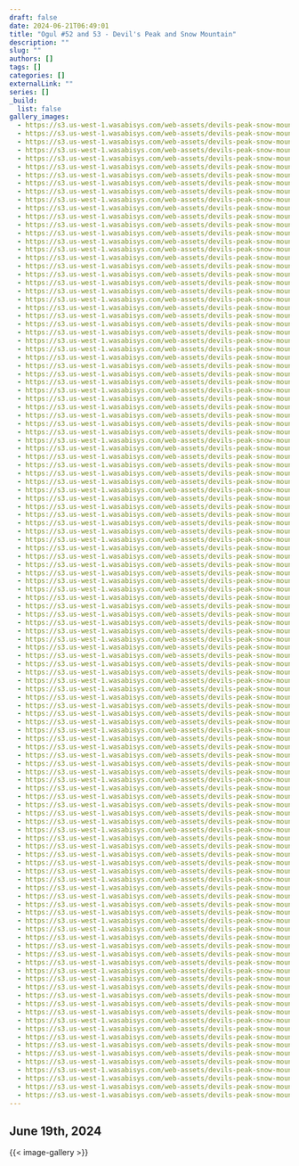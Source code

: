 ```yaml
---
draft: false
date: 2024-06-21T06:49:01
title: "Ogul #52 and 53 - Devil's Peak and Snow Mountain"
description: ""
slug: ""
authors: []
tags: []
categories: []
externalLink: ""
series: []
_build:
  list: false
gallery_images:
  - https://s3.us-west-1.wasabisys.com/web-assets/devils-peak-snow-mountain-6-19-24/PXL_20240619_114615578.jpg
  - https://s3.us-west-1.wasabisys.com/web-assets/devils-peak-snow-mountain-6-19-24/PXL_20240619_114617259.jpg
  - https://s3.us-west-1.wasabisys.com/web-assets/devils-peak-snow-mountain-6-19-24/PXL_20240619_115037217.jpg
  - https://s3.us-west-1.wasabisys.com/web-assets/devils-peak-snow-mountain-6-19-24/PXL_20240619_120318315.jpg
  - https://s3.us-west-1.wasabisys.com/web-assets/devils-peak-snow-mountain-6-19-24/PXL_20240619_120320523.jpg
  - https://s3.us-west-1.wasabisys.com/web-assets/devils-peak-snow-mountain-6-19-24/PXL_20240619_122159702.jpg
  - https://s3.us-west-1.wasabisys.com/web-assets/devils-peak-snow-mountain-6-19-24/PXL_20240619_122203836.jpg
  - https://s3.us-west-1.wasabisys.com/web-assets/devils-peak-snow-mountain-6-19-24/PXL_20240619_122206857.jpg
  - https://s3.us-west-1.wasabisys.com/web-assets/devils-peak-snow-mountain-6-19-24/PXL_20240619_132217529.jpg
  - https://s3.us-west-1.wasabisys.com/web-assets/devils-peak-snow-mountain-6-19-24/PXL_20240619_132219310.jpg
  - https://s3.us-west-1.wasabisys.com/web-assets/devils-peak-snow-mountain-6-19-24/PXL_20240619_132221506.jpg
  - https://s3.us-west-1.wasabisys.com/web-assets/devils-peak-snow-mountain-6-19-24/PXL_20240619_132630498.jpg
  - https://s3.us-west-1.wasabisys.com/web-assets/devils-peak-snow-mountain-6-19-24/PXL_20240619_133705115.jpg
  - https://s3.us-west-1.wasabisys.com/web-assets/devils-peak-snow-mountain-6-19-24/PXL_20240619_133925009.jpg
  - https://s3.us-west-1.wasabisys.com/web-assets/devils-peak-snow-mountain-6-19-24/PXL_20240619_133937004.jpg
  - https://s3.us-west-1.wasabisys.com/web-assets/devils-peak-snow-mountain-6-19-24/PXL_20240619_134121200.jpg
  - https://s3.us-west-1.wasabisys.com/web-assets/devils-peak-snow-mountain-6-19-24/PXL_20240619_134219102.jpg
  - https://s3.us-west-1.wasabisys.com/web-assets/devils-peak-snow-mountain-6-19-24/PXL_20240619_134347531.jpg
  - https://s3.us-west-1.wasabisys.com/web-assets/devils-peak-snow-mountain-6-19-24/PXL_20240619_134348579.jpg
  - https://s3.us-west-1.wasabisys.com/web-assets/devils-peak-snow-mountain-6-19-24/PXL_20240619_134353171.jpg
  - https://s3.us-west-1.wasabisys.com/web-assets/devils-peak-snow-mountain-6-19-24/PXL_20240619_134356243.jpg
  - https://s3.us-west-1.wasabisys.com/web-assets/devils-peak-snow-mountain-6-19-24/PXL_20240619_134359995.jpg
  - https://s3.us-west-1.wasabisys.com/web-assets/devils-peak-snow-mountain-6-19-24/PXL_20240619_134419973.PANO.jpg
  - https://s3.us-west-1.wasabisys.com/web-assets/devils-peak-snow-mountain-6-19-24/PXL_20240619_134456572.PANO.jpg
  - https://s3.us-west-1.wasabisys.com/web-assets/devils-peak-snow-mountain-6-19-24/PXL_20240619_134551211.jpg
  - https://s3.us-west-1.wasabisys.com/web-assets/devils-peak-snow-mountain-6-19-24/PXL_20240619_134556021.jpg
  - https://s3.us-west-1.wasabisys.com/web-assets/devils-peak-snow-mountain-6-19-24/PXL_20240619_134556890.jpg
  - https://s3.us-west-1.wasabisys.com/web-assets/devils-peak-snow-mountain-6-19-24/PXL_20240619_134557675.jpg
  - https://s3.us-west-1.wasabisys.com/web-assets/devils-peak-snow-mountain-6-19-24/PXL_20240619_134558462.jpg
  - https://s3.us-west-1.wasabisys.com/web-assets/devils-peak-snow-mountain-6-19-24/PXL_20240619_134559020.jpg
  - https://s3.us-west-1.wasabisys.com/web-assets/devils-peak-snow-mountain-6-19-24/PXL_20240619_134559870.jpg
  - https://s3.us-west-1.wasabisys.com/web-assets/devils-peak-snow-mountain-6-19-24/PXL_20240619_134600480.jpg
  - https://s3.us-west-1.wasabisys.com/web-assets/devils-peak-snow-mountain-6-19-24/PXL_20240619_134601206.jpg
  - https://s3.us-west-1.wasabisys.com/web-assets/devils-peak-snow-mountain-6-19-24/PXL_20240619_134601859.jpg
  - https://s3.us-west-1.wasabisys.com/web-assets/devils-peak-snow-mountain-6-19-24/PXL_20240619_134602598.jpg
  - https://s3.us-west-1.wasabisys.com/web-assets/devils-peak-snow-mountain-6-19-24/PXL_20240619_134603286.jpg
  - https://s3.us-west-1.wasabisys.com/web-assets/devils-peak-snow-mountain-6-19-24/PXL_20240619_134603977.jpg
  - https://s3.us-west-1.wasabisys.com/web-assets/devils-peak-snow-mountain-6-19-24/PXL_20240619_134604652.jpg
  - https://s3.us-west-1.wasabisys.com/web-assets/devils-peak-snow-mountain-6-19-24/PXL_20240619_134605445.jpg
  - https://s3.us-west-1.wasabisys.com/web-assets/devils-peak-snow-mountain-6-19-24/PXL_20240619_134606403.jpg
  - https://s3.us-west-1.wasabisys.com/web-assets/devils-peak-snow-mountain-6-19-24/PXL_20240619_134613089.jpg
  - https://s3.us-west-1.wasabisys.com/web-assets/devils-peak-snow-mountain-6-19-24/PXL_20240619_134614161.jpg
  - https://s3.us-west-1.wasabisys.com/web-assets/devils-peak-snow-mountain-6-19-24/PXL_20240619_134803774.jpg
  - https://s3.us-west-1.wasabisys.com/web-assets/devils-peak-snow-mountain-6-19-24/PXL_20240619_134805848.jpg
  - https://s3.us-west-1.wasabisys.com/web-assets/devils-peak-snow-mountain-6-19-24/PXL_20240619_134807294.jpg
  - https://s3.us-west-1.wasabisys.com/web-assets/devils-peak-snow-mountain-6-19-24/PXL_20240619_134808599.jpg
  - https://s3.us-west-1.wasabisys.com/web-assets/devils-peak-snow-mountain-6-19-24/PXL_20240619_140320631.jpg
  - https://s3.us-west-1.wasabisys.com/web-assets/devils-peak-snow-mountain-6-19-24/PXL_20240619_140326194.jpg
  - https://s3.us-west-1.wasabisys.com/web-assets/devils-peak-snow-mountain-6-19-24/PXL_20240619_140327757.jpg
  - https://s3.us-west-1.wasabisys.com/web-assets/devils-peak-snow-mountain-6-19-24/PXL_20240619_140355867.jpg
  - https://s3.us-west-1.wasabisys.com/web-assets/devils-peak-snow-mountain-6-19-24/PXL_20240619_140357946.jpg
  - https://s3.us-west-1.wasabisys.com/web-assets/devils-peak-snow-mountain-6-19-24/PXL_20240619_140359955.jpg
  - https://s3.us-west-1.wasabisys.com/web-assets/devils-peak-snow-mountain-6-19-24/PXL_20240619_140526557.jpg
  - https://s3.us-west-1.wasabisys.com/web-assets/devils-peak-snow-mountain-6-19-24/PXL_20240619_140818685.jpg
  - https://s3.us-west-1.wasabisys.com/web-assets/devils-peak-snow-mountain-6-19-24/PXL_20240619_140819271.jpg
  - https://s3.us-west-1.wasabisys.com/web-assets/devils-peak-snow-mountain-6-19-24/PXL_20240619_145441548.jpg
  - https://s3.us-west-1.wasabisys.com/web-assets/devils-peak-snow-mountain-6-19-24/PXL_20240619_145444200.jpg
  - https://s3.us-west-1.wasabisys.com/web-assets/devils-peak-snow-mountain-6-19-24/PXL_20240619_154008270.jpg
  - https://s3.us-west-1.wasabisys.com/web-assets/devils-peak-snow-mountain-6-19-24/PXL_20240619_154011986.MP.jpg
  - https://s3.us-west-1.wasabisys.com/web-assets/devils-peak-snow-mountain-6-19-24/PXL_20240619_154014437.jpg
  - https://s3.us-west-1.wasabisys.com/web-assets/devils-peak-snow-mountain-6-19-24/PXL_20240619_155520975.jpg
  - https://s3.us-west-1.wasabisys.com/web-assets/devils-peak-snow-mountain-6-19-24/PXL_20240619_155900393.jpg
  - https://s3.us-west-1.wasabisys.com/web-assets/devils-peak-snow-mountain-6-19-24/PXL_20240619_155903048.jpg
  - https://s3.us-west-1.wasabisys.com/web-assets/devils-peak-snow-mountain-6-19-24/PXL_20240619_160319302.jpg
  - https://s3.us-west-1.wasabisys.com/web-assets/devils-peak-snow-mountain-6-19-24/PXL_20240619_161805129.jpg
  - https://s3.us-west-1.wasabisys.com/web-assets/devils-peak-snow-mountain-6-19-24/PXL_20240619_163200291.jpg
  - https://s3.us-west-1.wasabisys.com/web-assets/devils-peak-snow-mountain-6-19-24/PXL_20240619_163201636.jpg
  - https://s3.us-west-1.wasabisys.com/web-assets/devils-peak-snow-mountain-6-19-24/PXL_20240619_163522245.jpg
  - https://s3.us-west-1.wasabisys.com/web-assets/devils-peak-snow-mountain-6-19-24/PXL_20240619_163610256.jpg
  - https://s3.us-west-1.wasabisys.com/web-assets/devils-peak-snow-mountain-6-19-24/PXL_20240619_163612313.jpg
  - https://s3.us-west-1.wasabisys.com/web-assets/devils-peak-snow-mountain-6-19-24/PXL_20240619_163653068.jpg
  - https://s3.us-west-1.wasabisys.com/web-assets/devils-peak-snow-mountain-6-19-24/PXL_20240619_172216265.jpg
  - https://s3.us-west-1.wasabisys.com/web-assets/devils-peak-snow-mountain-6-19-24/PXL_20240619_173221834.MP.jpg
  - https://s3.us-west-1.wasabisys.com/web-assets/devils-peak-snow-mountain-6-19-24/PXL_20240619_174212723.jpg
  - https://s3.us-west-1.wasabisys.com/web-assets/devils-peak-snow-mountain-6-19-24/PXL_20240619_175244674.jpg
  - https://s3.us-west-1.wasabisys.com/web-assets/devils-peak-snow-mountain-6-19-24/PXL_20240619_175322878.PANO.jpg
  - https://s3.us-west-1.wasabisys.com/web-assets/devils-peak-snow-mountain-6-19-24/PXL_20240619_175338111.jpg
  - https://s3.us-west-1.wasabisys.com/web-assets/devils-peak-snow-mountain-6-19-24/PXL_20240619_175339849.jpg
  - https://s3.us-west-1.wasabisys.com/web-assets/devils-peak-snow-mountain-6-19-24/PXL_20240619_175341093.jpg
  - https://s3.us-west-1.wasabisys.com/web-assets/devils-peak-snow-mountain-6-19-24/PXL_20240619_175342261.jpg
  - https://s3.us-west-1.wasabisys.com/web-assets/devils-peak-snow-mountain-6-19-24/PXL_20240619_175344004.jpg
  - https://s3.us-west-1.wasabisys.com/web-assets/devils-peak-snow-mountain-6-19-24/PXL_20240619_175540749.jpg
  - https://s3.us-west-1.wasabisys.com/web-assets/devils-peak-snow-mountain-6-19-24/PXL_20240619_175547893.jpg
  - https://s3.us-west-1.wasabisys.com/web-assets/devils-peak-snow-mountain-6-19-24/PXL_20240619_175550158.jpg
  - https://s3.us-west-1.wasabisys.com/web-assets/devils-peak-snow-mountain-6-19-24/PXL_20240619_175552754.jpg
  - https://s3.us-west-1.wasabisys.com/web-assets/devils-peak-snow-mountain-6-19-24/PXL_20240619_175555037.jpg
  - https://s3.us-west-1.wasabisys.com/web-assets/devils-peak-snow-mountain-6-19-24/PXL_20240619_175557146.jpg
  - https://s3.us-west-1.wasabisys.com/web-assets/devils-peak-snow-mountain-6-19-24/PXL_20240619_175559574.jpg
  - https://s3.us-west-1.wasabisys.com/web-assets/devils-peak-snow-mountain-6-19-24/PXL_20240619_175602220.jpg
  - https://s3.us-west-1.wasabisys.com/web-assets/devils-peak-snow-mountain-6-19-24/PXL_20240619_175604626.jpg
  - https://s3.us-west-1.wasabisys.com/web-assets/devils-peak-snow-mountain-6-19-24/PXL_20240619_175607019.jpg
  - https://s3.us-west-1.wasabisys.com/web-assets/devils-peak-snow-mountain-6-19-24/PXL_20240619_181542996.jpg
  - https://s3.us-west-1.wasabisys.com/web-assets/devils-peak-snow-mountain-6-19-24/PXL_20240619_183630677.MP.jpg
  - https://s3.us-west-1.wasabisys.com/web-assets/devils-peak-snow-mountain-6-19-24/PXL_20240619_183632103.jpg
  - https://s3.us-west-1.wasabisys.com/web-assets/devils-peak-snow-mountain-6-19-24/PXL_20240619_190957458.jpg
  - https://s3.us-west-1.wasabisys.com/web-assets/devils-peak-snow-mountain-6-19-24/PXL_20240619_190959646.jpg
  - https://s3.us-west-1.wasabisys.com/web-assets/devils-peak-snow-mountain-6-19-24/PXL_20240619_191356344.jpg
  - https://s3.us-west-1.wasabisys.com/web-assets/devils-peak-snow-mountain-6-19-24/PXL_20240619_191430619.MP.jpg
  - https://s3.us-west-1.wasabisys.com/web-assets/devils-peak-snow-mountain-6-19-24/PXL_20240619_192212978.MP.jpg
  - https://s3.us-west-1.wasabisys.com/web-assets/devils-peak-snow-mountain-6-19-24/PXL_20240619_193040577.jpg
  - https://s3.us-west-1.wasabisys.com/web-assets/devils-peak-snow-mountain-6-19-24/PXL_20240619_193042493.jpg
  - https://s3.us-west-1.wasabisys.com/web-assets/devils-peak-snow-mountain-6-19-24/PXL_20240619_195616240.jpg
  - https://s3.us-west-1.wasabisys.com/web-assets/devils-peak-snow-mountain-6-19-24/PXL_20240619_202915517.MP.jpg
  - https://s3.us-west-1.wasabisys.com/web-assets/devils-peak-snow-mountain-6-19-24/PXL_20240619_202916123.jpg
  - https://s3.us-west-1.wasabisys.com/web-assets/devils-peak-snow-mountain-6-19-24/PXL_20240619_205014150.PANO.jpg
  - https://s3.us-west-1.wasabisys.com/web-assets/devils-peak-snow-mountain-6-19-24/PXL_20240619_205019891.jpg
  - https://s3.us-west-1.wasabisys.com/web-assets/devils-peak-snow-mountain-6-19-24/PXL_20240619_211806253.jpg
  - https://s3.us-west-1.wasabisys.com/web-assets/devils-peak-snow-mountain-6-19-24/PXL_20240619_211810351.jpg
  - https://s3.us-west-1.wasabisys.com/web-assets/devils-peak-snow-mountain-6-19-24/PXL_20240619_211939494.jpg
  - https://s3.us-west-1.wasabisys.com/web-assets/devils-peak-snow-mountain-6-19-24/PXL_20240619_211941392.jpg
  - https://s3.us-west-1.wasabisys.com/web-assets/devils-peak-snow-mountain-6-19-24/PXL_20240619_212214628.jpg
  - https://s3.us-west-1.wasabisys.com/web-assets/devils-peak-snow-mountain-6-19-24/PXL_20240619_212216641.jpg
  - https://s3.us-west-1.wasabisys.com/web-assets/devils-peak-snow-mountain-6-19-24/PXL_20240619_212217722.jpg
  - https://s3.us-west-1.wasabisys.com/web-assets/devils-peak-snow-mountain-6-19-24/PXL_20240619_213318098.jpg
  - https://s3.us-west-1.wasabisys.com/web-assets/devils-peak-snow-mountain-6-19-24/PXL_20240619_213320691.jpg
  - https://s3.us-west-1.wasabisys.com/web-assets/devils-peak-snow-mountain-6-19-24/PXL_20240619_213333367.jpg
  - https://s3.us-west-1.wasabisys.com/web-assets/devils-peak-snow-mountain-6-19-24/PXL_20240619_214748927.jpg
  - https://s3.us-west-1.wasabisys.com/web-assets/devils-peak-snow-mountain-6-19-24/PXL_20240619_221429985.jpg
---
```


## June 19th, 2024


{{< image-gallery >}}
